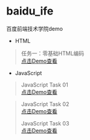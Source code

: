# baidu_ife
百度前端技术学院demo

 - HTML

>任务一：零基础HTML编码<br>
<a href="https://charleshu08.github.io/baidu_ife/%E7%99%BE%E5%BA%A6%E5%89%8D%E7%AB%AF%E6%8A%80%E6%9C%AF%E5%AD%A6%E9%99%A2/%E4%BB%BB%E5%8A%A1%E4%B8%80%EF%BC%9A%E9%9B%B6%E5%9F%BA%E7%A1%80HTML%E7%BC%96%E7%A0%81/task_1.html
">点击Demo查看</a>

 - JavaScript

 
>JavaScript Task 01<br>
<a href="https://charleshu08.github.io/baidu_ife/js/task1/index.html
">点击Demo查看</a>

> JavaScript Task 02<br>
<a href="https://charleshu08.github.io/baidu_ife/js/task2/index.html
">点击Demo查看</a>
> 
>JavaScript Task 03<br>
<a href="https://charleshu08.github.io/baidu_ife/js/task3/index.html
">点击Demo查看</a>



